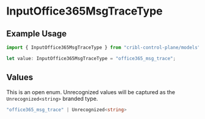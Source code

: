 # InputOffice365MsgTraceType

## Example Usage

```typescript
import { InputOffice365MsgTraceType } from "cribl-control-plane/models";

let value: InputOffice365MsgTraceType = "office365_msg_trace";
```

## Values

This is an open enum. Unrecognized values will be captured as the `Unrecognized<string>` branded type.

```typescript
"office365_msg_trace" | Unrecognized<string>
```